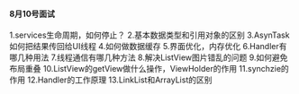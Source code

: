 #### 8月10号面试
1.services生命周期，如何停止？
2.基本数据类型和引用对象的区别
3.AsynTask如何把结果传回给UI线程
4.如何做数据缓存
5.界面优化，内存优化
6.Handler有哪几种用法
7.线程通信有哪几种方法
8.解决ListView图片错乱的问题
9.如何避免布局重叠
10.ListView的getView做什么操作，ViewHolder的作用
11.synchzie的作用
12.Handler的工作原理
13.LinkList和ArrayList的区别